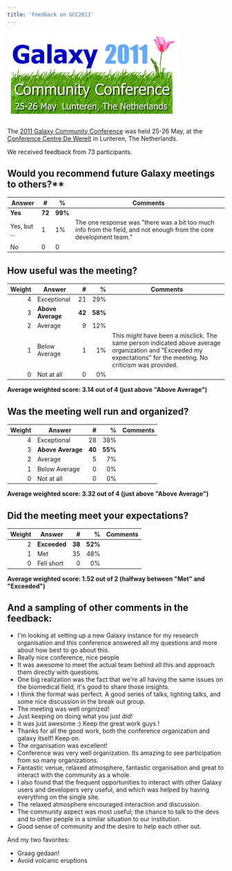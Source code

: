 ```yaml
---
title: 'Feedback on GCC2011'
---
```


[<img class='center-block' src="/src/events/GCC2011Logo400.png" alt="GCC2011" />](http://galaxy.psu.edu/gcc2011/)

The [2011 Galaxy Community Conference](/src/events/gcc2011/index.md) was held 25-26 May, at the [Conference Centre De Werelt](http://www.congrescentrum.com/accommodations/de_werelt) in Lunteren, The Netherlands. 

We received feedback from 73 participants.

## Would you recommend future Galaxy meetings to others?**

| Answer |  #  |  %  |  Comments  | 
| ------ | --- | --- | --------- | 
| **Yes** |  **72**  |  **99%**  |   | 
| Yes, but ... |  1  |  1%  |  The one response was "there was a bit too much info from the field, and not enough from the core development team."  | 
| No |  0  |  0  |   | 

## How useful was the meeting?

| Weight | Answer |  # |  % | Comments 
| ----: | ---- | ----: | ----: | ---- |
| 4 | Exceptional | 21 | 29% | |</td>
| 3 | **Above Average** | **42** | **58%** |
| 2 | Average | 9 | 12% | |
| 1 | Below Average | 1 | 1% | This *might* have been a misclick.  The same person indicated above average organization and "Exceeded my expectations" for the meeting.  No criticism was provided. |
| 0 | Not at all | 0 | 0% | |

**Average weighted score: 3.14 out of 4 (just above "Above Average")**

## Was the meeting well run and organized?

| Weight | Answer |  # |  % | Comments 
| ----: | ---- | ----: | ----: | ---- |
| 4 | Exceptional | 28 | 38% | |</td>
| 3 | **Above Average** | **40** | **55%** | |
| 2 | Average | 5 | 7% | |
| 1 | Below Average | 0 | 0% | |
| 0 | Not at all | 0 | 0% | | 

**Average weighted score: 3.32 out of 4 (just above "Above Average")**

## Did the meeting meet your expectations?

| Weight | Answer |  # |  % | Comments 
| ----: | ---- | ----: | ----: | ---- |
| 2 | **Exceeded** | **38** | **52%** | |
| 1 | Met | 35 | 48% | |
| 0 |  Fell short | 0 | 0% | |

**Average weighted score: 1.52 out of 2 (halfway between "Met" and "Exceeded")**


## And a sampling of other comments in the feedback:

* I'm looking at setting up a new Galaxy instance for my research organisation and this conference answered all my questions and more about how best to go about this.
* Really nice conference, nice people
* It was awesome to meet the actual team behind all this and approach them directly with questions.
* One big realization was the fact that we're all having the same issues on the biomedical field, it's good to share those insights.
* I think the format was perfect. A good series of talks, lighting talks, and some nice discussion in the break out group.
* The meeting was well orginized!
* Just keeping on doing what you just did!
* It was just awesome :) Keep the great work guys !
* Thanks for all the good work, both the conference organization and galaxy itself! Keep on.
* The organisation was excellent!
* Conference was very well organization.  Its amazing to see participation from so many organizations.
* Fantastic venue, relaxed atmosphere, fantastic organisation and great to interact with the community as a whole. 
* I also found that the frequent opportunities to interact with other Galaxy users and developers very useful, and which was helped by having everything on the single site.
* The relaxed atmosphere encouraged interaction and discussion.
* The community aspect was most useful; the chance to talk to the devs and to other people in a similar situation to our institution.
* Good sense of community and the desire to help each other out.

And my two favorites:

* Graag gedaan!
* Avoid volcanic eruptions
